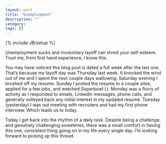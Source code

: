 ```yaml
---
layout: post
title: "Unemployment"
description: ""
category: 
tags: []
---
```

{% include JB/setup %}

Unemployment sucks and involuntary layoff can shred your self-esteem.  Trust me, from first hand experience, I know this.  

You may have noticed this blog post is dated a full week after the last one.  That’s because my layoff day was Thursday last week.  It knocked the wind out of me and I spent the next couple days wallowing.  Saturday evening I brushed off my resume.  Sunday I posted the resume to a couple sites, applied for a few jobs, and watched Superbowl LI.  Monday was a flurry of activity as I responded to emails, LinkedIn messages, phone calls, and generally volleyed back any initial interest in my updated resume.  Tuesday (yesterday) I was out meeting with recruiters and had my first phone interview.  Which leads us to today.

Today I get back into the rhythm of a daily task.  Despite being a challenge, and genuinely challenging sometimes, there was a small comfort in having this one, consistent thing going on in my life every single day.  I’m looking forward to picking up this thread.
